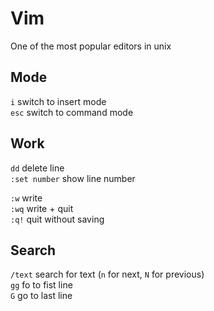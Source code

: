 # Vim

One of the most popular editors in unix

## Mode

`i` switch to insert mode\
`esc` switch to command mode

## Work

`dd` delete line\
`:set number` show line number

`:w` write\
`:wq` write + quit\
`:q!` quit without saving

## Search

`/text` search for text (`n` for next, `N` for previous)\
`gg` fo to fist line\
`G` go to last line
